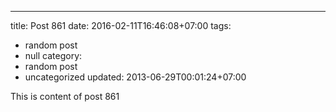 ---
title: Post 861
date: 2016-02-11T16:46:08+07:00
tags:
  - random post
  - null
category:
  - random post
  - uncategorized
updated: 2013-06-29T00:01:24+07:00

This is content of post 861